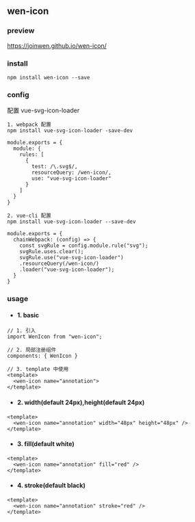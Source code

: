## wen-icon

### preview
https://joinwen.github.io/wen-icon/

### install

```
npm install wen-icon --save 
```

### config

配置 vue-svg-icon-loader

```
1. webpack 配置
npm install vue-svg-icon-loader -save-dev

module.exports = {
  module: {
    rules: [
      {
        test: /\.svg$/,
        resourceQuery: /wen-icon/,
        use: "vue-svg-icon-loader"
      }
    ]
  }
}
  
2. vue-cli 配置
npm install vue-svg-icon-loader --save-dev

module.exports = {
  chainWebpack: (config) => {
    const svgRule = config.module.rule("svg");
    svgRule.uses.clear();
    svgRule.use("vue-svg-icon-loader")
    .resourceQuery(/wen-icon/)
    .loader("vue-svg-icon-loader");
  }
}
```

### usage

- #### 1. basic
```
// 1. 引入
import WenIcon from "wen-icon";

// 2. 局部注册组件
components: { WenIcon }

// 3. template 中使用
<template>
  <wen-icon name="annotation">
</template>
```

- #### 2. width(default 24px),height(default 24px)
```
<template>
  <wen-icon name="annotation" width="48px" height="48px" />
</template>
```

- #### 3. fill(default white)
```
<template>
  <wen-icon name="annotation" fill="red" />
</template>
```

- #### 4. stroke(default black)
```
<template>
  <wen-icon name="annotation" stroke="red" />
</template>
```
